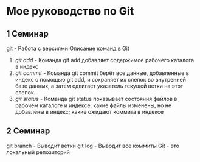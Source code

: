 # Мое руководство по Git

## 1 Семинар
git - Работа с версиями
Описание команд в Git
1. *git add* - Команда git add добавляет содержимое рабочего каталога в индекс
2. *git commit* - Команда git commit берёт все данные, добавленные в индекс с помощью git add, и сохраняет их слепок во внутренней базе данных, а затем сдвигает указатель текущей ветки на этот слепок.
3. *git status* - Команда git status показывает состояния файлов в рабочем каталоге и индексе: какие файлы изменены, но не добавлены в индекс; какие ожидают коммита в индексе


## 2 Семинар
git branch  - Выводит ветки
git log - Выводит все коммиты
Git - это локальный репозиторий